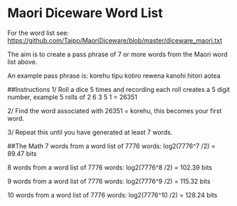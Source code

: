 # Maori Diceware Word List
For the word list see: https://github.com/Taipo/MaoriDiceware/blob/master/diceware_maori.txt

The aim is to create a pass phrase of 7 or more words from the Maori word list above.

An example pass phrase is: korehu tipu kotiro rewena kanohi hitori aotea

##Instructions
1/ Roll a dice 5 times and recording each roll creates a 5 digit number,  example 5 rolls of 2 6 3 5 1 = 26351

2/ Find the word associated with 26351 = korehu, this becomes your first word.

3/ Repeat this until you have generated at least 7 words.

##The Math
7 words from a word list of 7776 words: log2(7776^7 /2) = 89.47 bits

8 words from a word list of 7776 words: log2(7776^8 /2) = 102.39 bits

9 words from a word list of 7776 words: log2(7776^9 /2) = 115.32 bits

10 words from a word list of 7776 words: log2(7776^10 /2) = 128.24 bits
